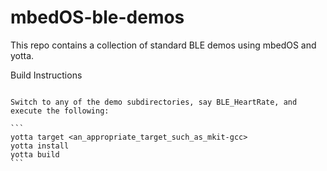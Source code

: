 # mbedOS-ble-demos
This repo contains a collection of standard BLE demos using mbedOS and yotta.

Build Instructions
~~~~~~~~~~~~~~~~~~

Switch to any of the demo subdirectories, say BLE_HeartRate, and execute the following:

```
yotta target <an_appropriate_target_such_as_mkit-gcc>
yotta install
yotta build
```
